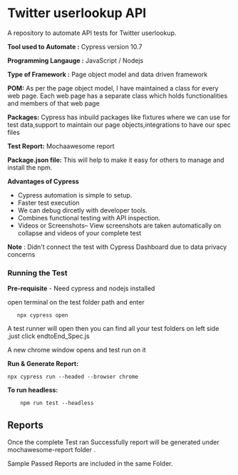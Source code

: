 
# Twitter userlookup API

A repository to automate API tests for Twitter userlookup.

**Tool used to Automate :** Cypress version 10.7

**Programming Langauge :** JavaScript / Nodejs

**Type of Framework :** Page object model and data driven framework

**POM:** As per the page object model, I have maintained a class for every web page. Each web page has a separate class which holds functionalities and members of that web page

**Packages:** Cypress has inbuild packages like fixtures where we can use for test data,support to maintain our page objects,integrations to have our spec files

**Test Report:** Mochaawesome report

**Package.json file:** This will help to make it easy for others to manage and install the npm.

**Advantages of Cypress**

- Cypress automation is simple to setup.
- Faster test execution
- We can debug dircetly with developer tools.
- Combines functional testing with API inspection.
- Videos or Screenshots– View screenshots are taken automatically on collapse and videos of your complete test

**Note** : Didn't connect the test with Cypress Dashboard due to data privacy concerns

### Running the Test

**Pre-requisite** - Need cypress and nodejs installed

open terminal on the test folder path and enter 

       npx cypress open
       
A test runner will open then you can find all your test folders on left side ,just click endtoEnd_Spec.js

A new chrome window opens and test run on it

**Run & Generate Report:**

    npx cypress run --headed --browser chrome

**To run headless:**

        npm run test --headless

## Reports

Once the complete Test ran Successfully report will be generated under mochawesome-report folder .

Sample Passed Reports are included in the same Folder.
